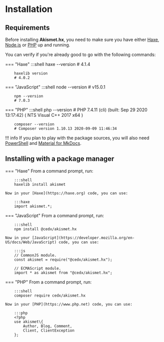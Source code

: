 # Installation

## Requirements
Before installing **Akismet.hx**, you need to make sure you have either
[Haxe](https://haxe.org), [Node.js](https://nodejs.org) or [PHP](https://www.php.net) up and running.
		
You can verify if you're already good to go with the following commands:

=== "Haxe"
		:::shell
		haxe --version
		# 4.1.4

		haxelib version
		# 4.0.2

=== "JavaScript"
		:::shell
		node --version
		# v15.0.1

		npm --version
		# 7.0.3

=== "PHP"
		:::shell
		php --version
		# PHP 7.4.11 (cli) (built: Sep 29 2020 13:17:42) ( NTS Visual C++ 2017 x64 )

		composer --version
		# Composer version 1.10.13 2020-09-09 11:46:34

!!! info
	If you plan to play with the package sources, you will also need
	[PowerShell](https://docs.microsoft.com/en-us/powershell) and [Material for MkDocs](https://squidfunk.github.io/mkdocs-material).

## Installing with a package manager

=== "Haxe"
	From a command prompt, run:

		:::shell
		haxelib install akismet

	Now in your [Haxe](https://haxe.org) code, you can use:

		:::haxe
		import akismet.*;

=== "JavaScript"
	From a command prompt, run:

		:::shell
		npm install @cedx/akismet.hx

	Now in your [JavaScript](https://developer.mozilla.org/en-US/docs/Web/JavaScript) code, you can use:

		:::js
		// CommonJS module.
		const akismet = require("@cedx/akismet.hx");

		// ECMAScript module.
		import * as akismet from "@cedx/akismet.hx";

=== "PHP"
	From a command prompt, run:

		:::shell
		composer require cedx/akismet.hx

	Now in your [PHP](https://www.php.net) code, you can use:

		:::php
		<?php
		use akismet\{
			Author, Blog, Comment,
			Client, ClientException
		};

